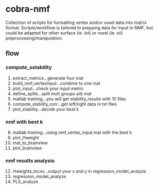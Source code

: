 # cobra-nmf
Collection of scripts for formatting vertex and/or voxel data into matrix format. Scripts/workflow is tailored to prepping data for input to NMF, but could be adapted for other surface (ie .txt) or voxel (ie .nii) preprocessing/manipulation.

## flow
### compute_sstability
1. extract_metrics...generate four mat
2. build_nmf_vertexinput...combine to one mat 
3. plot_input...check your input metric
4. define_splits...split mult groups a/b mat
5. matlab training...you will get stability_results with 10 files
6. compute_stability_corr...get left/right data in txt files
7. plot_stability...decide your best k
### nmf with best k
8. matlab training...using nmf_vertex_input.mat with the best k
9. plot_Hweight
10. mat_to_brainview
11. plot_brainview
### nmf results analysis
12. Hweights_tocsv...output your x and y in regression_model_analyze
13. regression_model_analyze
14. PLS_analyze